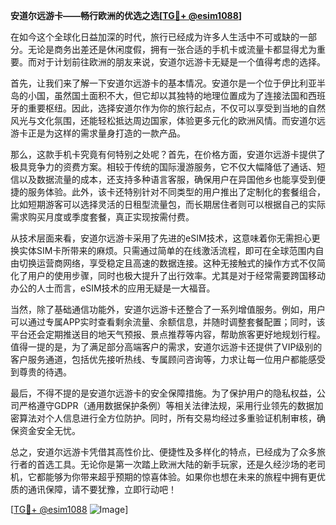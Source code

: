 **安道尔远游卡——畅行欧洲的优选之选[[TG💪+ @esim1088](https://t.me/s/esim1088)]**

在如今这个全球化日益加深的时代，旅行已经成为许多人生活中不可或缺的一部分。无论是商务出差还是休闲度假，拥有一张合适的手机卡或流量卡都显得尤为重要。而对于计划前往欧洲的朋友来说，安道尔远游卡无疑是一个值得考虑的选择。

首先，让我们来了解一下安道尔远游卡的基本情况。安道尔是一个位于伊比利亚半岛的小国，虽然国土面积不大，但它却以其独特的地理位置成为了连接法国和西班牙的重要枢纽。因此，选择安道尔作为你的旅行起点，不仅可以享受到当地的自然风光与文化氛围，还能轻松抵达周边国家，体验更多元化的欧洲风情。而安道尔远游卡正是为这样的需求量身打造的一款产品。

那么，这款手机卡究竟有何特别之处呢？首先，在价格方面，安道尔远游卡提供了极具竞争力的资费方案。相较于传统的国际漫游服务，它不仅大幅降低了通话、短信以及数据流量的成本，还支持多种语言客服，确保用户在异国他乡也能享受到便捷的服务体验。此外，该卡还特别针对不同类型的用户推出了定制化的套餐组合，比如短期游客可以选择灵活的日租型流量包，而长期居住者则可以根据自己的实际需求购买月度或季度套餐，真正实现按需付费。

从技术层面来看，安道尔远游卡采用了先进的eSIM技术，这意味着你无需担心更换实体SIM卡所带来的麻烦。只需通过简单的在线激活流程，即可在全球范围内自由切换运营商网络，享受稳定且高速的数据连接。这种无接触式的操作方式不仅简化了用户的使用步骤，同时也极大提升了出行效率。尤其是对于经常需要跨国移动办公的人士而言，eSIM技术的应用无疑是一大福音。

当然，除了基础通信功能外，安道尔远游卡还整合了一系列增值服务。例如，用户可以通过专属APP实时查看剩余流量、余额信息，并随时调整套餐配置；同时，该平台还会定期推送目的地天气预报、景点推荐等内容，帮助旅客更好地规划行程。值得一提的是，为了满足部分高端客户的需求，安道尔远游卡还提供了VIP级别的客户服务通道，包括优先接听热线、专属顾问咨询等，力求让每一位用户都能感受到尊贵的待遇。

最后，不得不提的是安道尔远游卡的安全保障措施。为了保护用户的隐私权益，公司严格遵守GDPR（通用数据保护条例）等相关法律法规，采用行业领先的数据加密算法对个人信息进行全方位防护。同时，所有交易均经过多重验证机制审核，确保资金安全无忧。

总之，安道尔远游卡凭借其高性价比、便捷性及多样化的特点，已经成为了众多旅行者的首选工具。无论你是第一次踏上欧洲大陆的新手玩家，还是久经沙场的老司机，它都能够为你带来超乎预期的惊喜体验。如果你也想在未来的旅程中拥有更优质的通讯保障，请不要犹豫，立即行动吧！

[[TG💪+ @esim1088](https://t.me/s/esim1088) ![Image](https://i.postimg.cc/4NQfJmqS/Snipaste-2025-05-13-00-14-12.png)]